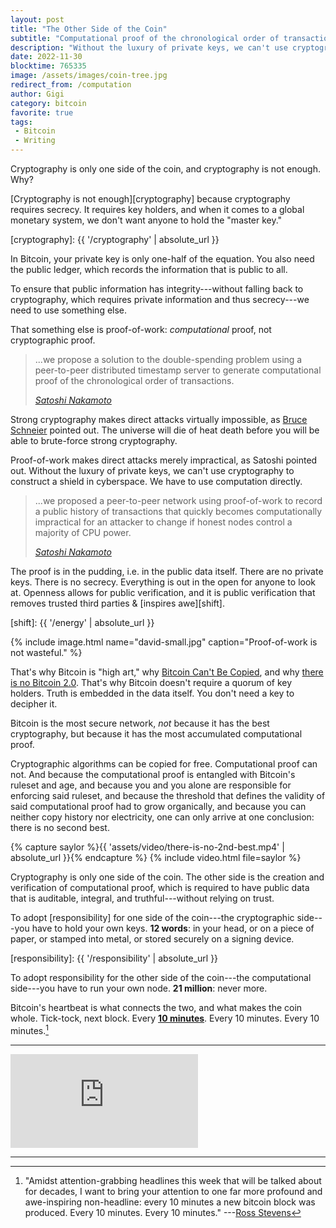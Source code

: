 ```yaml
---
layout: post
title: "The Other Side of the Coin"
subtitle: "Computational proof of the chronological order of transactions"
description: "Without the luxury of private keys, we can't use cryptography to construct a shield in cyberspace. We have to use computation directly."
date: 2022-11-30
blocktime: 765335
image: /assets/images/coin-tree.jpg
redirect_from: /computation
author: Gigi
category: bitcoin
favorite: true
tags:
 - Bitcoin
 - Writing
---
```


Cryptography is only one side of the coin, and cryptography is not
enough. Why? 

[Cryptography is not enough][cryptography] because cryptography requires
secrecy. It requires key holders, and when it comes to a global monetary system,
we don\'t want anyone to hold the \"master key.\"

[cryptography]: {{ '/cryptography' | absolute_url }}

In Bitcoin, your private key is only one-half of the equation. You also
need the public ledger, which records the information that is public to
all.

To ensure that public information has integrity---without falling back to
cryptography, which requires private information and thus secrecy---we need to
use something else. 

That something else is proof-of-work: *computational* proof,
not cryptographic proof.

> ...we propose a solution to the double-spending problem using a
> peer-to-peer distributed timestamp server to generate computational
> proof of the chronological order of transactions.
>
> <cite>[Satoshi Nakamoto][wp]</cite>

[wp]: https://dergigi.com/bitcoin.pdf

Strong cryptography makes direct attacks virtually impossible, as [Bruce
Schneier](https://21lessons.com/15/) pointed out. The universe will die
of heat death before you will be able to brute-force strong
cryptography. 

Proof-of-work makes direct attacks merely impractical, as Satoshi
pointed out. Without the luxury of private keys, we can\'t use
cryptography to construct a shield in cyberspace. We have to use
computation directly.

> ...we proposed a peer-to-peer network using proof-of-work to record a
> public history of transactions that quickly becomes computationally
> impractical for an attacker to change if honest nodes control a majority
> of CPU power.
>
> <cite>[Satoshi Nakamoto][wp]</cite>

The proof is in the pudding, i.e. in the public data itself. There are
no private keys. There is no secrecy. Everything is out in the open for
anyone to look at. Openness allows for public verification, and it is
public verification that removes trusted third parties & [inspires awe][shift].

[shift]: {{ '/energy' | absolute_url }}

{% include image.html name="david-small.jpg" caption="Proof-of-work is not wasteful." %}

That\'s why Bitcoin is \"high art,\" why [Bitcoin Can\'t Be
Copied](https://bitcoin-resources.com/articles/bitcoin-cant-be-copied/),
and why [there is no Bitcoin
2.0](https://bitcoin-resources.com/articles/thereisno-bitcoin20/).
That\'s why Bitcoin doesn\'t require a quorum of key holders. Truth is
embedded in the data itself. You don\'t need a key to decipher it.

Bitcoin is the most secure network, _not_ because it has the best
cryptography, but because it has the most accumulated computational
proof. 

Cryptographic algorithms can be copied for free. Computational
proof can not. And because the computational proof is entangled with
Bitcoin\'s ruleset and age, and because you and you alone are
responsible for enforcing said ruleset, and because the threshold that
defines the validity of said computational proof had to grow
organically, and because you can neither copy history nor electricity,
one can only arrive at one conclusion: there is no second best.

{% capture saylor %}{{ 'assets/video/there-is-no-2nd-best.mp4' | absolute_url }}{% endcapture %}
{% include video.html file=saylor %}

Cryptography is only one side of the coin. The other side is the
creation and verification of computational proof, which is required to
have public data that is auditable, integral, and truthful---without
relying on trust. 

To adopt [responsibility] for one side of the coin---the cryptographic
side---you have to hold your own keys. **12 words**: in your head, or on a piece
of paper, or stamped into metal, or stored securely on a signing device.

[responsibility]: {{ '/responsibility' | absolute_url }}

To adopt responsibility for the other side of the coin---the computational
side---you have to run your own node. **21 million**: never more.

Bitcoin\'s heartbeat is what connects the two, and what makes the coin whole.
Tick-tock, next block. Every [**10 minutes**](https://21-ways.com/2/). Every 10
minutes. Every 10 minutes.[^fn-ross]

[^fn-ross]: "Amidst attention-grabbing headlines this week that will be talked about for decades, I want to bring your attention to one far more profound and awe-inspiring non-headline: every 10 minutes a new bitcoin block was produced. Every 10 minutes. Every 10 minutes." ---[Ross Stevens][ross]

[ross]: https://archive.ph/v0xwH

---

<div class="flex-vid">
  <iframe src="https://www.youtube-nocookie.com/embed/C7ynm0Zkwfk" frameborder="0" allow="accelerometer; autoplay; clipboard-write; encrypted-media; gyroscope; picture-in-picture" allowfullscreen></iframe>
</div>

---
